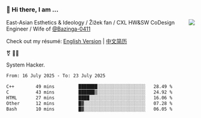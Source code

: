 ### 👋 Hi there, I am ...

<img align="right" src="https://github-readme-stats.vercel.app/api?username=vickiegpt&show_icons=true&icon_color=0366d6&bg_color=ffffff&hide_title=true" />

East-Asian Esthetics & Ideology / Žižek fan / CXL HW&SW CoDesign Engineer / Wife of [@Bazinga-0411](https://bazinga-0411.github.io/)

Check out my résumé: [English Version](http://asplos.dev/) | [中文简历](http://asplos.dev/CN.html)

⚧️ 
🏳️‍⚧️ 

System Hacker.


<!--START_SECTION:waka-->

```txt
From: 16 July 2025 - To: 23 July 2025

C++        49 mins         ███████░░░░░░░░░░░░░░░░░░   28.49 %
C          43 mins         ██████▒░░░░░░░░░░░░░░░░░░   24.92 %
HTML       27 mins         ████░░░░░░░░░░░░░░░░░░░░░   16.06 %
Other      12 mins         █▓░░░░░░░░░░░░░░░░░░░░░░░   07.28 %
Bash       10 mins         █▓░░░░░░░░░░░░░░░░░░░░░░░   06.05 %
```

<!--END_SECTION:waka-->
